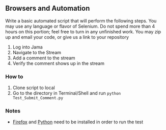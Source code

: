 ## Browsers and Automation

Write a basic automated script that will perform the following steps. You may use any language or flavor of Selenium. Do not spend more than 4 hours on this portion; feel free to turn in any unfinished work. You may zip up and email your code, or give us a link to your repository 
1. Log into Jama 
2. Navigate to the Stream
3. Add a comment to the stream 
4. Verify the comment shows up in the stream


### How to

 1. Clone script to local
 2. Go to the directory in Terminal/Shell and run `python Test_Submit_Comment.py`

### Notes

 - [Firefox](http://www.mozilla.org/firefox/) and [Python](https://www.python.org/) need to be installed in order to run the test
